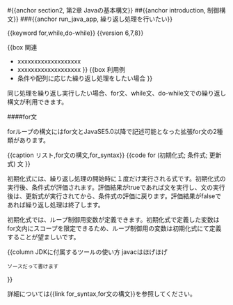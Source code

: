 #{{anchor section2, 第2章 Javaの基本構文}}
##{{anchor introduction, 制御構文}}
###{{anchor run_java_app, 繰り返し処理を行いたい}}

{{keyword for,while,do-while}}
{{version 6,7,8}}

{{box 関連
- xxxxxxxxxxxxxxxxxxx
- xxxxxxxxxxxxxxxxxxx
}}
{{box 利用例
- 条件や配列に応じた繰り返し処理をしたい場合
}}

同じ処理を繰り返し実行したい場合、for文、while文、do-while文での繰り返し構文が利用できます。 

####for文

forループの構文にはfor文とJavaSE5.0以降で記述可能となった拡張for文の2種類があります。 

{{caption リスト,for文の構文,for_syntax}}
{{code
for (初期化式; 条件式; 更新式)
 文
}}

初期化式には、繰り返し処理の開始時に１度だけ実行される式です。初期化式の実行後、条件式が評価されます。評価結果がtrueであれば文を実行し、文の実行後は、更新式が実行されてから、条件式の評価に戻ります。評価結果がfalseであれば繰り返し処理は終了します。

初期化式では、ループ制御用変数が定義できます。初期化式で定義した変数はfor文内にスコープを限定できるため、ループ制御用の変数は初期化式にて定義することが望ましいです。 

{{column JDKに付属するツールの使い方
javacはほげほげ
```
ソースだって書けます
```
}}

詳細については{{link for_syntax,for文の構文}}を参照してください。
